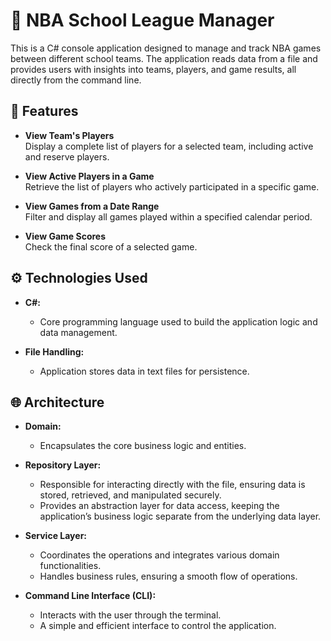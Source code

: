 # 🏀 NBA School League Manager

This is a C# console application designed to manage and track NBA games between different school teams. The application reads data from a file and provides users with insights into teams, players, and game results, all directly from the command line.

## 📌 Features

- **View Team's Players**  
  Display a complete list of players for a selected team, including active and reserve players.  

- **View Active Players in a Game**  
  Retrieve the list of players who actively participated in a specific game.  

- **View Games from a Date Range**  
  Filter and display all games played within a specified calendar period.  

- **View Game Scores**  
  Check the final score of a selected game.

## ⚙️ Technologies Used

- **C#:**
  - Core programming language used to build the application logic and data management.

- **File Handling:**
  - Application stores data in text files for persistence.
 
## 🌐 Architecture

- **Domain:**
  - Encapsulates the core business logic and entities.

- **Repository Layer:**
  - Responsible for interacting directly with the file, ensuring data is stored, retrieved, and manipulated securely.
  - Provides an abstraction layer for data access, keeping the application’s business logic separate from the underlying data layer.

- **Service Layer:**
  - Coordinates the operations and integrates various domain functionalities.
  - Handles business rules, ensuring a smooth flow of operations.

- **Command Line Interface (CLI):**
  - Interacts with the user through the terminal.
  - A simple and efficient interface to control the application.
